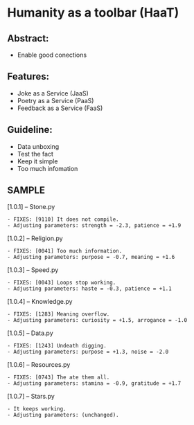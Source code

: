 # Humanity as a toolbar (HaaT) 

## Abstract:

 - Enable good conections

## Features:

 - Joke as a Service (JaaS)
 - Poetry as a Service (PaaS)
 - Feedback as a Service (FaaS)

## Guideline:

 - Data unboxing
 - Test the fact
 - Keep it simple
 - Too much infomation

## SAMPLE

[1.0.1] – Stone.py

    - FIXES: [9110] It does not compile.
    - Adjusting parameters: strength = -2.3, patience = +1.9
    
[1.0.2] – Religion.py

    - FIXES: [0041] Too much information.
    - Adjusting parameters: purpose = -0.7, meaning = +1.6

[1.0.3] – Speed.py

    - FIXES: [0043] Loops stop working.
    - Adjusting parameters: haste = -0.3, patience = +1.1

[1.0.4] – Knowledge.py

    - FIXES: [1283] Meaning overflow.
    - Adjusting parameters: curiosity = +1.5, arrogance = -1.0

[1.0.5] – Data.py

    - FIXES: [1243] Undeath digging.
    - Adjusting parameters: purpose = +1.3, noise = -2.0

[1.0.6] – Resources.py

    - FIXES: [0743] The ate them all.
    - Adjusting parameters: stamina = -0.9, gratitude = +1.7

[1.0.7] – Stars.py

    - It keeps working.
    - Adjusting parameters: (unchanged).






